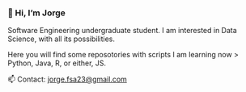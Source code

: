 ### 👋 Hi, I’m Jorge

Software Engineering undergraduate student. I am interested in Data Science, with all its possibilities.

Here you will find some reposotories with scripts I am learning now > Python, Java, R, or either, JS.

📫 Contact: jorge.fsa23@gmail.com
